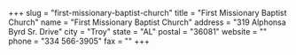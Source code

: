 +++
slug = "first-missionary-baptist-church"
title = "First Missionary Baptist Church"
name = "First Missionary Baptist Church"
address = "319 Alphonsa Byrd Sr. Drive"
city = "Troy"
state = "AL"
postal = "36081"
website = ""
phone = "334 566-3905"
fax = ""
+++
